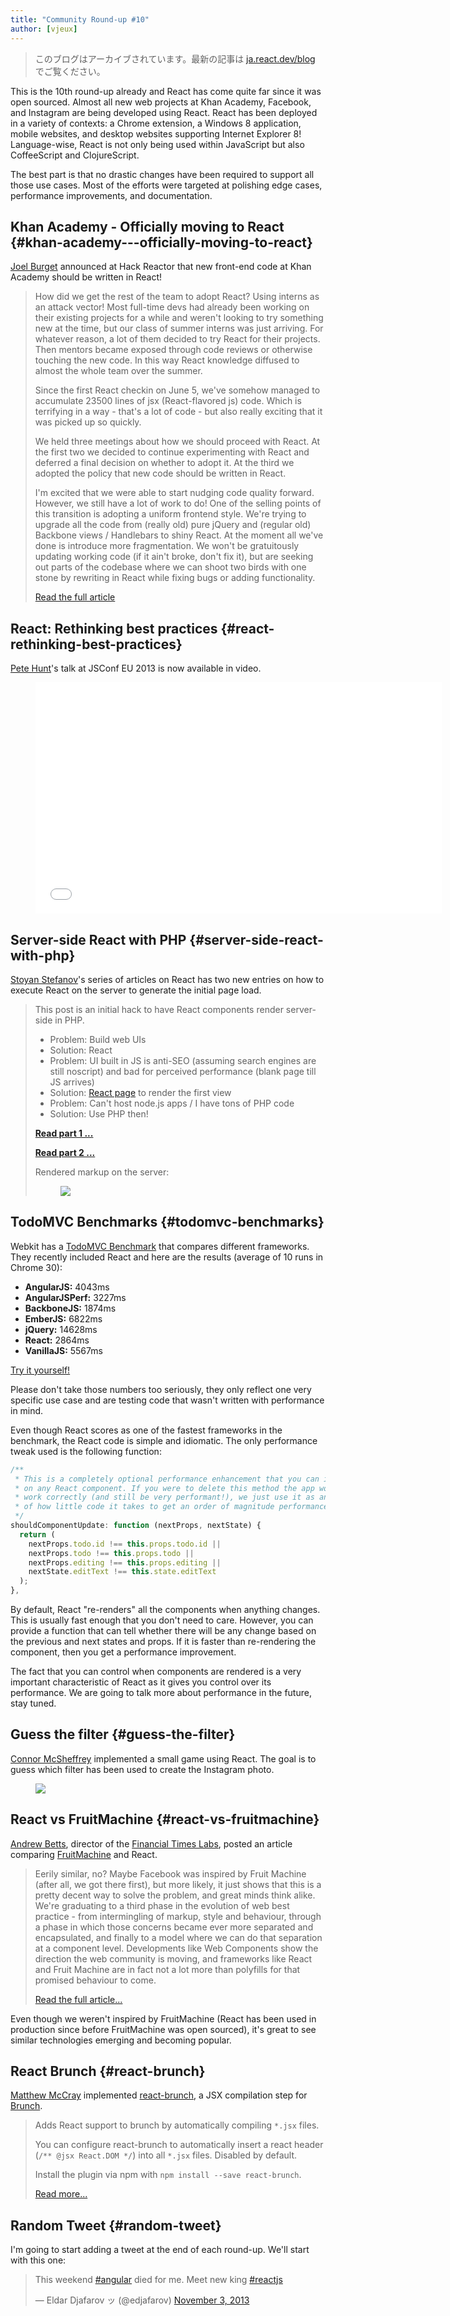 ```yaml
---
title: "Community Round-up #10"
author: [vjeux]
---
```


<div class="scary">

> このブログはアーカイブされています。最新の記事は [ja.react.dev/blog](https://ja.react.dev/blog) でご覧ください。

</div>

This is the 10th round-up already and React has come quite far since it was open sourced. Almost all new web projects at Khan Academy, Facebook, and Instagram are being developed using React. React has been deployed in a variety of contexts: a Chrome extension, a Windows 8 application, mobile websites, and desktop websites supporting Internet Explorer 8! Language-wise, React is not only being used within JavaScript but also CoffeeScript and ClojureScript.

The best part is that no drastic changes have been required to support all those use cases. Most of the efforts were targeted at polishing edge cases, performance improvements, and documentation.

## Khan Academy - Officially moving to React {#khan-academy---officially-moving-to-react}

[Joel Burget](http://joelburget.com/) announced at Hack Reactor that new front-end code at Khan Academy should be written in React!

> How did we get the rest of the team to adopt React? Using interns as an attack vector! Most full-time devs had already been working on their existing projects for a while and weren't looking to try something new at the time, but our class of summer interns was just arriving. For whatever reason, a lot of them decided to try React for their projects. Then mentors became exposed through code reviews or otherwise touching the new code. In this way React knowledge diffused to almost the whole team over the summer.
>
> Since the first React checkin on June 5, we've somehow managed to accumulate 23500 lines of jsx (React-flavored js) code. Which is terrifying in a way - that's a lot of code - but also really exciting that it was picked up so quickly.
>
> We held three meetings about how we should proceed with React. At the first two we decided to continue experimenting with React and deferred a final decision on whether to adopt it. At the third we adopted the policy that new code should be written in React.
>
> I'm excited that we were able to start nudging code quality forward. However, we still have a lot of work to do! One of the selling points of this transition is adopting a uniform frontend style. We're trying to upgrade all the code from (really old) pure jQuery and (regular old) Backbone views / Handlebars to shiny React. At the moment all we've done is introduce more fragmentation. We won't be gratuitously updating working code (if it ain't broke, don't fix it), but are seeking out parts of the codebase where we can shoot two birds with one stone by rewriting in React while fixing bugs or adding functionality.
>
> [Read the full article](http://joelburget.com/backbone-to-react/)


## React: Rethinking best practices {#react-rethinking-best-practices}

[Pete Hunt](http://www.petehunt.net/)'s talk at JSConf EU 2013 is now available in video.

<figure><iframe width="650" height="370" src="//www.youtube-nocookie.com/embed/x7cQ3mrcKaY" frameborder="0" allowfullscreen></iframe></figure>


## Server-side React with PHP {#server-side-react-with-php}

[Stoyan Stefanov](http://www.phpied.com/)'s series of articles on React has two new entries on how to execute React on the server to generate the initial page load.

> This post is an initial hack to have React components render server-side in PHP.
>
> - Problem: Build web UIs
> - Solution: React
> - Problem: UI built in JS is anti-SEO (assuming search engines are still noscript) and bad for perceived performance (blank page till JS arrives)
> - Solution: [React page](https://github.com/facebook/react-page) to render the first view
> - Problem: Can't host node.js apps / I have tons of PHP code
> - Solution: Use PHP then!
>
> [**Read part 1 ...**](http://www.phpied.com/server-side-react-with-php/)
>
> [**Read part 2 ...**](http://www.phpied.com/server-side-react-with-php-part-2/)
>
> Rendered markup on the server:
> <figure><a href="http://www.phpied.com/server-side-react-with-php-part-2/"><img src="../images/blog/react-php.png"></a></figure>


## TodoMVC Benchmarks {#todomvc-benchmarks}

Webkit has a [TodoMVC Benchmark](https://github.com/WebKit/webkit/tree/master/PerformanceTests/DoYouEvenBench) that compares different frameworks. They recently included React and here are the results (average of 10 runs in Chrome 30):

- **AngularJS:** 4043ms
- **AngularJSPerf:** 3227ms
- **BackboneJS:** 1874ms
- **EmberJS:** 6822ms
- **jQuery:** 14628ms
- **React:** 2864ms
- **VanillaJS:** 5567ms

[Try it yourself!](http://www.petehunt.net/react/tastejs/benchmark.html)

Please don't take those numbers too seriously, they only reflect one very specific use case and are testing code that wasn't written with performance in mind.

Even though React scores as one of the fastest frameworks in the benchmark, the React code is simple and idiomatic. The only performance tweak used is the following function:

```javascript
/**
 * This is a completely optional performance enhancement that you can implement
 * on any React component. If you were to delete this method the app would still
 * work correctly (and still be very performant!), we just use it as an example
 * of how little code it takes to get an order of magnitude performance improvement.
 */
shouldComponentUpdate: function (nextProps, nextState) {
  return (
    nextProps.todo.id !== this.props.todo.id ||
    nextProps.todo !== this.props.todo ||
    nextProps.editing !== this.props.editing ||
    nextState.editText !== this.state.editText
  );
},
```

By default, React "re-renders" all the components when anything changes. This is usually fast enough that you don't need to care. However, you can provide a function that can tell whether there will be any change based on the previous and next states and props. If it is faster than re-rendering the component, then you get a performance improvement.

The fact that you can control when components are rendered is a very important characteristic of React as it gives you control over its performance. We are going to talk more about performance in the future, stay tuned.

## Guess the filter {#guess-the-filter}

[Connor McSheffrey](http://conr.me) implemented a small game using React. The goal is to guess which filter has been used to create the Instagram photo.
<figure><a href="http://guessthefilter.com/"><img src="../images/blog/guess_filter.jpg"></a></figure>


## React vs FruitMachine {#react-vs-fruitmachine}

[Andrew Betts](http://trib.tv/), director of the [Financial Times Labs](http://labs.ft.com/), posted an article comparing [FruitMachine](https://github.com/ftlabs/fruitmachine) and React.

> Eerily similar, no? Maybe Facebook was inspired by Fruit Machine (after all, we got there first), but more likely, it just shows that this is a pretty decent way to solve the problem, and great minds think alike. We're graduating to a third phase in the evolution of web best practice - from intermingling of markup, style and behaviour, through a phase in which those concerns became ever more separated and encapsulated, and finally to a model where we can do that separation at a component level. Developments like Web Components show the direction the web community is moving, and frameworks like React and Fruit Machine are in fact not a lot more than polyfills for that promised behaviour to come.
>
> [Read the full article...](http://labs.ft.com/2013/10/client-side-layout-engines-react-vs-fruitmachine/)

Even though we weren't inspired by FruitMachine (React has been used in production since before FruitMachine was open sourced), it's great to see similar technologies emerging and becoming popular.

## React Brunch {#react-brunch}

[Matthew McCray](http://elucidata.net/) implemented [react-brunch](https://npmjs.org/package/react-brunch), a JSX compilation step for [Brunch](http://brunch.io/).

> Adds React support to brunch by automatically compiling `*.jsx` files.
>
> You can configure react-brunch to automatically insert a react header (`/** @jsx React.DOM */`) into all `*.jsx` files. Disabled by default.
>
> Install the plugin via npm with `npm install --save react-brunch`.
>
> [Read more...](https://npmjs.org/package/react-brunch)

## Random Tweet {#random-tweet}

I'm going to start adding a tweet at the end of each round-up. We'll start with this one:

<blockquote class="twitter-tweet"><p>This weekend <a href="https://twitter.com/search?q=%23angular&amp;src=hash">#angular</a> died for me. Meet new king <a href="https://twitter.com/search?q=%23reactjs&amp;src=hash">#reactjs</a></p>&mdash; Eldar Djafarov &#x30C3; (@edjafarov) <a href="https://twitter.com/edjafarov/statuses/397033796710961152">November 3, 2013</a></blockquote>
